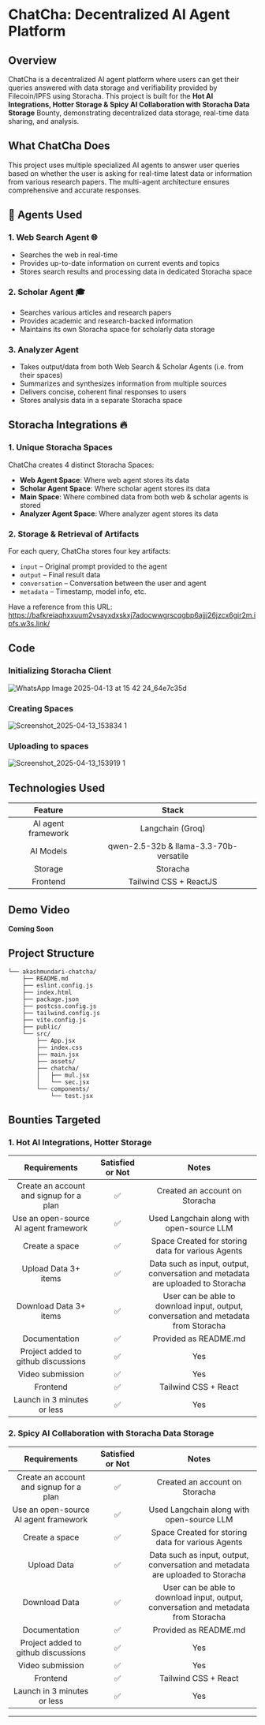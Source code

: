 # ChatCha: Decentralized AI Agent Platform 

## Overview

ChatCha is a decentralized AI agent platform where users can get their queries answered with data storage and verifiability provided by Filecoin/IPFS using Storacha. This project is built for the **Hot AI Integrations, Hotter Storage \& Spicy AI Collaboration with Storacha Data Storage** Bounty, demonstrating decentralized data storage, real-time data sharing, and analysis.


## What ChatCha Does

This project uses multiple specialized AI agents to answer user queries based on whether the user is asking for real-time latest data or information from various research papers. The multi-agent architecture ensures comprehensive and accurate responses.

## 🤖 Agents Used

### 1. Web Search Agent 🌐

- Searches the web in real-time
- Provides up-to-date information on current events and topics
- Stores search results and processing data in dedicated Storacha space


### 2. Scholar Agent 🎓

- Searches various articles and research papers
- Provides academic and research-backed information
- Maintains its own Storacha space for scholarly data storage


### 3. Analyzer Agent 

- Takes output/data from both Web Search \& Scholar Agents (i.e. from their spaces)
- Summarizes and synthesizes information from multiple sources
- Delivers concise, coherent final responses to users
- Stores analysis data in a separate Storacha space


## Storacha Integrations 🔥
### 1. Unique Storacha Spaces

ChatCha creates 4 distinct Storacha Spaces:

- **Web Agent Space**: Where web agent stores its data
- **Scholar Agent Space**: Where scholar agent stores its data
- **Main Space**: Where combined data from both web \& scholar agents is stored
- **Analyzer Agent Space**: Where analyzer agent stores its data


### 2. Storage \& Retrieval of Artifacts

For each query, ChatCha stores four key artifacts:

- `input` – Original prompt provided to the agent
- `output` – Final result data
- `conversation` – Conversation between the user and agent 
- `metadata` – Timestamp, model info, etc.

Have a reference from this URL:
https://bafkreiaqhxxuum2vsayxdxskxj7adocwwgrscqgbp6ajjj26jzcx6gir2m.ipfs.w3s.link/


## Code

### Initializing Storacha Client
![WhatsApp Image 2025-04-13 at 15 42 24_64e7c35d](https://github.com/user-attachments/assets/783b2b9c-f0e6-42c8-8ec9-688a78a88cc4)

### Creating Spaces
![Screenshot_2025-04-13_153834 1](https://github.com/user-attachments/assets/39a87a32-9c49-4d7b-bb29-3ca0f15c999e)

### Uploading to spaces
![Screenshot_2025-04-13_153919 1](https://github.com/user-attachments/assets/6744d8aa-aaad-44dd-999c-ac7d88f54315)


## Technologies Used
|       Feature      |          Stack         |
|:------------------:|:----------------------:|
| AI agent framework | Langchain (Groq)       |
| AI Models           |         qwen-2.5-32b  & llama-3.3-70b-versatile             |
| Storage            | Storacha               |
| Frontend           | Tailwind CSS + ReactJS |

## Demo Video
**Coming Soon**


## Project Structure

```Directory structure:
└── akashmundari-chatcha/
    ├── README.md
    ├── eslint.config.js
    ├── index.html
    ├── package.json
    ├── postcss.config.js
    ├── tailwind.config.js
    ├── vite.config.js
    ├── public/
    └── src/
        ├── App.jsx
        ├── index.css
        ├── main.jsx
        ├── assets/
        ├── chatcha/
        │   ├── mul.jsx
        │   └── sec.jsx
        └── components/
            └── test.jsx
```

## Bounties Targeted

### 1. Hot AI Integrations, Hotter Storage
|               Requirements              | Satisfied or Not |                       Notes                       |
|:---------------------------------------:|:----------------:|:-------------------------------------------------:|
| Create an account and signup for a plan |         ✅        | Created an account on Storacha                    |
| Use an open-source AI agent framework   |         ✅        | Used Langchain along with open-source LLM         |
| Create a space                          |         ✅        | Space Created for storing data for various Agents |
| Upload Data 3+ items                            |         ✅        |        Data such as input, output, conversation and metadata are uploaded to Storacha                                           |
| Download Data 3+ items                          |         ✅        |                 User can be able to download input, output, conversation and metadata from Storacha                                  |
| Documentation                           |         ✅        | Provided as README.md                      |
| Project added to github discussions     |         ✅        |         Yes                                       |
| Video submission                        |         ✅        |         Yes                                       |
| Frontend                                |         ✅        | Tailwind CSS + React                              |
| Launch in 3 minutes or less             |         ✅        |           Yes                                       |

### 2. Spicy AI Collaboration with Storacha Data Storage
|               Requirements              | Satisfied or Not |                       Notes                       |
|:---------------------------------------:|:----------------:|:-------------------------------------------------:|
| Create an account and signup for a plan |         ✅        | Created an account on Storacha                    |
| Use an open-source AI agent framework   |         ✅        | Used Langchain along with open-source LLM         |
| Create a space                          |         ✅        | Space Created for storing data for various Agents |
| Upload Data                             |         ✅        |                Data such as input, output, conversation and metadata are uploaded to Storacha                                    |
| Download Data                           |         ✅        |                            User can be able to download input, output, conversation and metadata from Storacha                       |
| Documentation                           |         ✅        | Provided as README.md                      |
| Project added to github discussions     |         ✅        |           Yes                                        |
| Video submission                        |         ✅        |                      Yes                             |
| Frontend                                |         ✅        | Tailwind CSS + React                              |
| Launch in 3 minutes or less             |         ✅        |                     Yes                              |

---



